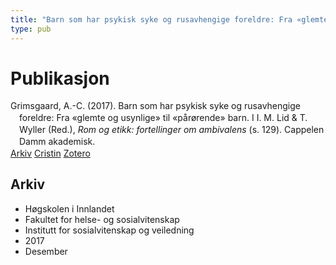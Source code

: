 ```yaml
---
title: "Barn som har psykisk syke og rusavhengige foreldre: Fra «glemte og usynlige» til «pårørende» barn"
type: pub
---
```

<h1>Publikasjon</h1>
<article id="csl-bib-container-Q8UEA42X" class="csl-bib-container">
  <div class="csl-bib-body" style="line-height: 1.35; padding-left: 1em; text-indent:-1em;">
  <div class="csl-entry">Grimsgaard, A.-C. (2017). Barn som har psykisk syke og rusavhengige foreldre: Fra &#xAB;glemte og usynlige&#xBB; til &#xAB;p&#xE5;r&#xF8;rende&#xBB; barn. I I. M. Lid &amp; T. Wyller (Red.), <i>Rom og etikk: fortellinger om ambivalens</i> (s. 129). Cappelen Damm akademisk.</div>
</div>
  <div class="csl-bib-buttons">
    <a href="#taxonomy-article-Q8UEA42X" class="csl-bib-button">Arkiv</a>
    <a href="https://app.cristin.no/results/show.jsf?id=1525767" alt="Cristin URL" class="csl-bib-button">Cristin</a>
    <a href="http://zotero.org/groups/5022929/items/Q8UEA42X" alt="Zotero URL" class="csl-bib-button">Zotero</a>
  </div>
  <div id="csl-bib-meta-container-Q8UEA42X"></div>
</article>
<div id="csl-bib-meta-Q8UEA42X" class="csl-bib-meta">
  <article id="taxonomy-article-Q8UEA42X" class="taxonomy-article">
    <h1>Arkiv</h1>
    <ul>
      <li>Høgskolen i Innlandet</li>
      <li>Fakultet for helse- og sosialvitenskap</li>
      <li>Institutt for sosialvitenskap og veiledning</li>
      <li>2017</li>
      <li>Desember</li>
    </ul>
  </article>
</div>
